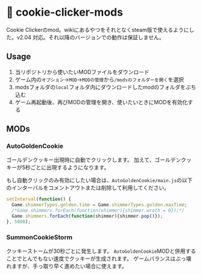 # :cookie: cookie-clicker-mods
Cookie Clickerのmod。wikiにあるやつをそれとなくsteam版で使えるようにした。v2.04 対応。それ以降のバージョンでの動作は保証しません。

## Usage

1. 当リポジトリから使いたいMODファイルをダウンロード
2. ゲーム内の`オプション`→`MOD`→`MODの管理`から`/modsのフォルダーを開く`を選択
3. modsフォルダの`local`フォルダ内にダウンロードしたmodのフォルダをぶち込む
4. ゲーム再起動後、再びMODの管理を開き、使いたいときにMODを有効化する

## MODs

### AutoGoldenCookie

ゴールデンクッキー出現時に自動でクリックします。
加えて、ゴールデンクッキーが5秒ごとに出現するようになります。

もし自動クリックのみ有効にしたい場合は、`AutoGoldenCookie/main.js`の以下のインターバルをコメントアウトまたは削除して利用してください。

```js:main.js
setInterval(function() {
  Game.shimmerTypes.golden.time = Game.shimmerTypes.golden.maxTime;
  /*Game.shimmers.forEach(function(shimmer){shimmer.wrath = 0});*/
  Game.shimmers.forEach(function(shimmer){shimmer.pop()});
}, 5000);
```

### SummonCookieStorm

クッキーストームが30秒ごとに発生します。
`AutoGoldenCookie`MODと併用することでとんでもない速度でクッキーが生成されます。
ゲームバランスはぶっ壊れますが、手っ取り早く進めたい場合に使えます。
